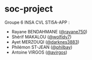 # soc-project

Groupe 6 INSA CVL STI5A-APP :
- Rayane BENDAHMANE ([@rayane750](https://github.com/rayane750))
- Shérif MAKALOU ([@wolfidy7](https://github.com/Wolfidy7))
- Ayet MERZOUQI ([@darknes3883](https://github.com/darknes3883))
- Philémon ST-JEAN ([@philbay](https://github.com/philbay))
- Antoine VIRGOS ([@avirgos](https://github.com/avirgos))
